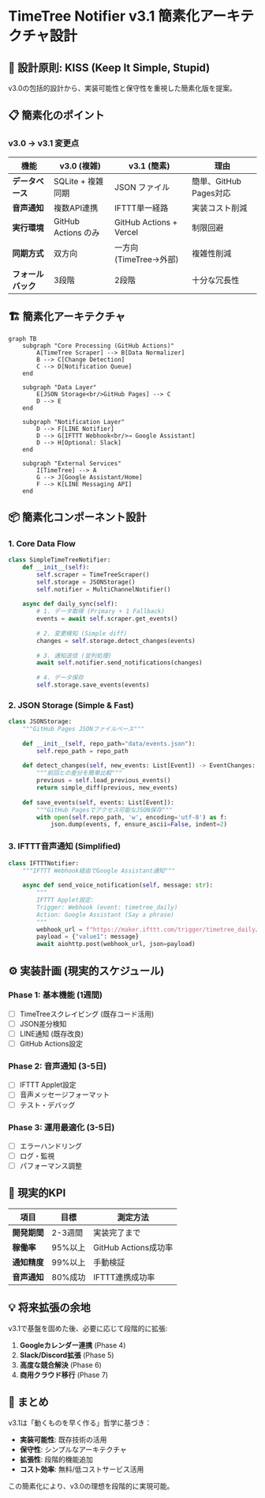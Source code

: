 # TimeTree Notifier v3.1 簡素化アーキテクチャ設計

## 🎯 設計原則: KISS (Keep It Simple, Stupid)

v3.0の包括的設計から、実装可能性と保守性を重視した簡素化版を提案。

## 📋 簡素化のポイント

### v3.0 → v3.1 変更点
| 機能 | v3.0 (複雑) | v3.1 (簡素) | 理由 |
|------|-------------|-------------|------|
| **データベース** | SQLite + 複雑同期 | JSON ファイル | 簡単、GitHub Pages対応 |
| **音声通知** | 複数API連携 | IFTTT単一経路 | 実装コスト削減 |
| **実行環境** | GitHub Actions のみ | GitHub Actions + Vercel | 制限回避 |
| **同期方式** | 双方向 | 一方向 (TimeTree→外部) | 複雑性削減 |
| **フォールバック** | 3段階 | 2段階 | 十分な冗長性 |

## 🏗️ 簡素化アーキテクチャ

```mermaid
graph TB
    subgraph "Core Processing (GitHub Actions)"
        A[TimeTree Scraper] --> B[Data Normalizer]
        B --> C[Change Detection]
        C --> D[Notification Queue]
    end
    
    subgraph "Data Layer"
        E[JSON Storage<br/>GitHub Pages] --> C
        D --> E
    end
    
    subgraph "Notification Layer"
        D --> F[LINE Notifier]
        D --> G[IFTTT Webhook<br/>→ Google Assistant]
        D --> H[Optional: Slack]
    end
    
    subgraph "External Services"
        I[TimeTree] --> A
        G --> J[Google Assistant/Home]
        F --> K[LINE Messaging API]
    end
```

## 📦 簡素化コンポーネント設計

### 1. Core Data Flow
```python
class SimpleTimeTreeNotifier:
    def __init__(self):
        self.scraper = TimeTreeScraper()
        self.storage = JSONStorage()
        self.notifier = MultiChannelNotifier()
    
    async def daily_sync(self):
        # 1. データ取得 (Primary + 1 Fallback)
        events = await self.scraper.get_events()
        
        # 2. 変更検知 (Simple diff)
        changes = self.storage.detect_changes(events)
        
        # 3. 通知送信 (並列処理)
        await self.notifier.send_notifications(changes)
        
        # 4. データ保存
        self.storage.save_events(events)
```

### 2. JSON Storage (Simple & Fast)
```python
class JSONStorage:
    """GitHub Pages JSONファイルベース"""
    
    def __init__(self, repo_path="data/events.json"):
        self.repo_path = repo_path
    
    def detect_changes(self, new_events: List[Event]) -> EventChanges:
        """前回との差分を簡単比較"""
        previous = self.load_previous_events()
        return simple_diff(previous, new_events)
    
    def save_events(self, events: List[Event]):
        """GitHub Pagesでアクセス可能なJSON保存"""
        with open(self.repo_path, 'w', encoding='utf-8') as f:
            json.dump(events, f, ensure_ascii=False, indent=2)
```

### 3. IFTTT音声通知 (Simplified)
```python
class IFTTTNotifier:
    """IFTTT Webhook経由でGoogle Assistant通知"""
    
    async def send_voice_notification(self, message: str):
        """
        IFTTT Applet設定:
        Trigger: Webhook (event: timetree_daily)
        Action: Google Assistant (Say a phrase)
        """
        webhook_url = f"https://maker.ifttt.com/trigger/timetree_daily/with/key/{self.ifttt_key}"
        payload = {"value1": message}
        await aiohttp.post(webhook_url, json=payload)
```

## ⚙️ 実装計画 (現実的スケジュール)

### Phase 1: 基本機能 (1週間)
- [ ] TimeTreeスクレイピング (既存コード活用)
- [ ] JSON差分検知
- [ ] LINE通知 (既存改良)
- [ ] GitHub Actions設定

### Phase 2: 音声通知 (3-5日)
- [ ] IFTTT Applet設定
- [ ] 音声メッセージフォーマット
- [ ] テスト・デバッグ

### Phase 3: 運用最適化 (3-5日)
- [ ] エラーハンドリング
- [ ] ログ・監視
- [ ] パフォーマンス調整

## 🎯 現実的KPI

| 項目 | 目標 | 測定方法 |
|------|------|----------|
| **開発期間** | 2-3週間 | 実装完了まで |
| **稼働率** | 95%以上 | GitHub Actions成功率 |
| **通知精度** | 99%以上 | 手動検証 |
| **音声通知** | 80%成功 | IFTTT連携成功率 |

## 💡 将来拡張の余地

v3.1で基盤を固めた後、必要に応じて段階的に拡張:

1. **Googleカレンダー連携** (Phase 4)
2. **Slack/Discord拡張** (Phase 5)  
3. **高度な競合解決** (Phase 6)
4. **商用クラウド移行** (Phase 7)

## 📝 まとめ

v3.1は「動くものを早く作る」哲学に基づき：
- **実装可能性**: 既存技術の活用
- **保守性**: シンプルなアーキテクチャ  
- **拡張性**: 段階的機能追加
- **コスト効率**: 無料/低コストサービス活用

この簡素化により、v3.0の理想を段階的に実現可能。